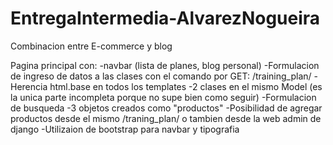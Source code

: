 # EntregaIntermedia-AlvarezNogueira

Combinacion entre E-commerce y blog

Pagina principal con:
-navbar (lista de planes, blog personal)
-Formulacion de ingreso de datos a las clases con el comando por GET: /training_plan/
-Herencia html.base en todos los templates
-2 clases en el mismo Model (es la unica parte incompleta porque no supe bien como seguir)
-Formulacion de busqueda
-3 objetos creados como "productos"
-Posibilidad de agregar productos desde el mismo /traning_plan/ o tambien desde la web admin de django
-Utilizaion de bootstrap para navbar y tipografia 
